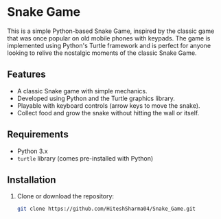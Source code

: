 # Snake Game

This is a simple Python-based Snake Game, inspired by the classic game that was once popular on old mobile phones with keypads. The game is implemented using Python's Turtle framework and is perfect for anyone looking to relive the nostalgic moments of the classic Snake Game.

## Features

- A classic Snake game with simple mechanics.
- Developed using Python and the Turtle graphics library.
- Playable with keyboard controls (arrow keys to move the snake).
- Collect food and grow the snake without hitting the wall or itself.

## Requirements

- Python 3.x
- `turtle` library (comes pre-installed with Python)

## Installation

1. Clone or download the repository:
   ```bash
   git clone https://github.com/HiteshSharma04/Snake_Game.git
